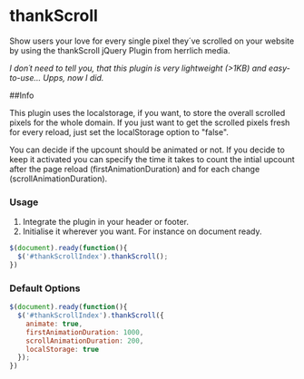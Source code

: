 # thankScroll

Show users your love for every single pixel they´ve scrolled on your website by using the thankScroll jQuery Plugin from herrlich media.

*I don´t need to tell you, that this plugin is very lightweight (>1KB) and easy-to-use… 
Upps, now I did.*

##Info

This plugin uses the localstorage, if you want, to store the overall scrolled pixels for the whole domain. If you just want to get the scrolled pixels fresh for every reload, just set the localStorage option to "false".

You can decide if the upcount should be animated or not. If you decide to keep it activated you can specify the time it takes to count the intial upcount after the page reload (firstAnimationDuration) and for each change (scrollAnimationDuration).


### Usage
1. Integrate the plugin in your header or footer.
2. Initialise it wherever you want. For instance on document ready.
```javascript
$(document).ready(function(){
  $('#thankScrollIndex').thankScroll();
})
```

### Default Options
```javascript
$(document).ready(function(){
  $('#thankScrollIndex').thankScroll({
    animate: true,
    firstAnimationDuration: 1000,
    scrollAnimationDuration: 200,
    localStorage: true
  });
})
```
